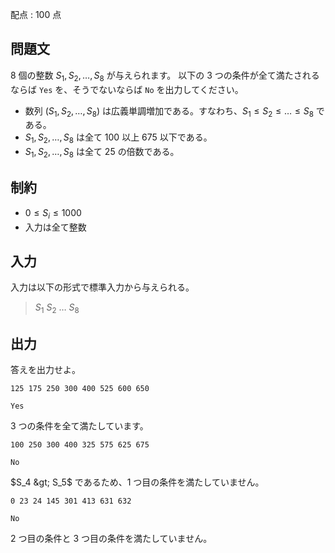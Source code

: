 配点 : $100$ 点

## 問題文

$8$ 個の整数 $S_1,S_2,\dots,S_8$ が与えられます。
以下の $3$ つの条件が全て満たされるならば `Yes` を、そうでないならば `No` を出力してください。

- 数列 $(S_1,S_2,\dots,S_8)$ は広義単調増加である。すなわち、$S_1 \leq S_2 \leq \dots \leq S_8$ である。
- $S_1,S_2,\dots,S_8$ は全て $100$ 以上 $675$ 以下である。
- $S_1,S_2,\dots,S_8$ は全て $25$ の倍数である。

## 制約

- $0\leq S_i \leq 1000$
- 入力は全て整数

## 入力

入力は以下の形式で標準入力から与えられる。

> $S_1$ $S_2$ $\dots$ $S_8$

## 出力

答えを出力せよ。

```input1
125 175 250 300 400 525 600 650
```

```output1
Yes
```

$3$ つの条件を全て満たしています。

```input2
100 250 300 400 325 575 625 675
```

```output2
No
```

$S_4 &gt; S_5$ であるため、$1$ つ目の条件を満たしていません。

```input3
0 23 24 145 301 413 631 632
```

```output3
No
```

$2$ つ目の条件と $3$ つ目の条件を満たしていません。